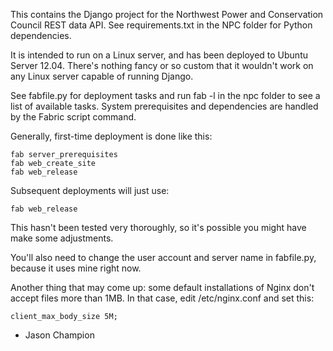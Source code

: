 This contains the Django project for the Northwest Power and Conservation Council
REST data API. See requirements.txt in the NPC folder for Python dependencies.

It is intended to run on a Linux server, and has been deployed to Ubuntu Server
12.04. There's nothing fancy or so custom that it wouldn't work on any Linux server
capable of running Django.

See fabfile.py for deployment tasks and run fab -l in the npc folder to see a list
of available tasks. System prerequisites and dependencies are handled by the Fabric
script command.

Generally, first-time deployment is done like this:

```
fab server_prerequisites
fab web_create_site
fab web_release
```

Subsequent deployments will just use:

```fab web_release```

This hasn't been tested very thoroughly, so it's possible you might have make some
adjustments.

You'll also need to change the user account and server name in fabfile.py, because
it uses mine right now.

Another thing that may come up: some default installations of Nginx don't accept
files more than 1MB. In that case, edit /etc/nginx.conf and set this:

```client_max_body_size 5M;```

- Jason Champion
